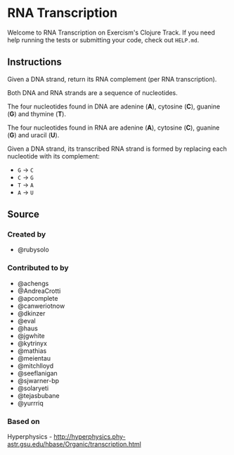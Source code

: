 # RNA Transcription

Welcome to RNA Transcription on Exercism's Clojure Track.
If you need help running the tests or submitting your code, check out `HELP.md`.

## Instructions

Given a DNA strand, return its RNA complement (per RNA transcription).

Both DNA and RNA strands are a sequence of nucleotides.

The four nucleotides found in DNA are adenine (**A**), cytosine (**C**),
guanine (**G**) and thymine (**T**).

The four nucleotides found in RNA are adenine (**A**), cytosine (**C**),
guanine (**G**) and uracil (**U**).

Given a DNA strand, its transcribed RNA strand is formed by replacing
each nucleotide with its complement:

* `G` -> `C`
* `C` -> `G`
* `T` -> `A`
* `A` -> `U`

## Source

### Created by

- @rubysolo

### Contributed to by

- @achengs
- @AndreaCrotti
- @apcomplete
- @canweriotnow
- @dkinzer
- @eval
- @haus
- @jgwhite
- @kytrinyx
- @mathias
- @meientau
- @mitchlloyd
- @seeflanigan
- @sjwarner-bp
- @solaryeti
- @tejasbubane
- @yurrriq

### Based on

Hyperphysics - http://hyperphysics.phy-astr.gsu.edu/hbase/Organic/transcription.html